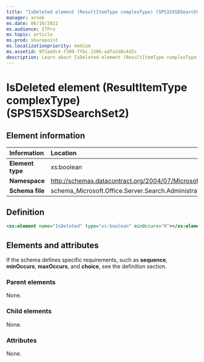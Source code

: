 ```yaml
---
title: "IsDeleted element (ResultItemType complexType) (SPS15XSDSearchSet2)"
manager: arnek
ms.date: 06/10/2022
ms.audience: ITPro
ms.topic: article
ms.prod: sharepoint
ms.localizationpriority: medium
ms.assetid: 9f2addc4-f309-7fbc-1386-adfa2d8c4d2c
description: Learn about IsDeleted element (ResultItemType complexType) (SPS15XSDSearchSet2).
---
```


# IsDeleted element (ResultItemType complexType) (SPS15XSDSearchSet2)

 
  
## Element information

|Information|Location|
|:-----|:-----|
|**Element type** |xs:boolean  |
|**Namespace** |http://schemas.datacontract.org/2004/07/Microsoft.Office.Server.Search.Administration   |
|**Schema file**  |schema_Microsoft.Office.Server.Search.Administration.xsd  |
   
## Definition

```XML
<xs:element name="IsDeleted" type="xs:boolean" minOccurs="0"></xs:element>

```

## Elements and attributes

If the schema defines specific requirements, such as **sequence**, **minOccurs**, **maxOccurs**, and **choice**, see the definition section. 
  
### Parent elements

None.
  
### Child elements

None.
  
### Attributes

None.
  

